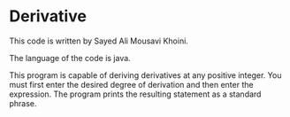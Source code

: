 # Derivative

This code is written by Sayed Ali Mousavi Khoini.

The language of the code is java.

This program is capable of deriving derivatives at any positive integer.
You must first enter the desired degree of derivation and then enter the expression. The program prints the resulting statement as a standard phrase.

